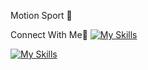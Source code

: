 Motion Sport 👋

Connect With Me🤝
[![My Skills](https://skillicons.dev/icons?i=instagram,facebook,youtube)](https://skillicons.dev)




[![My Skills](https://skillicons.dev/icons?i=js,html,css)](https://skillicons.dev)

